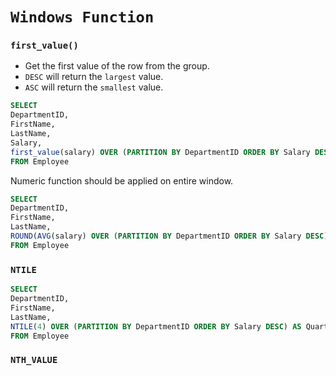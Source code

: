 # `Windows Function`

### `first_value()`

- Get the first value of the row from the group.
- `DESC` will return the `largest` value.
- `ASC` will return the `smallest` value.

```sql
SELECT
DepartmentID,
FirstName,
LastName,
Salary,
first_value(salary) OVER (PARTITION BY DepartmentID ORDER BY Salary DESC)
FROM Employee
```

Numeric function should be applied on entire window.

```sql
SELECT
DepartmentID,
FirstName,
LastName,
ROUND(AVG(salary) OVER (PARTITION BY DepartmentID ORDER BY Salary DESC), 2) AS AverageSalary
FROM Employee
```

### `NTILE`

```sql
SELECT
DepartmentID,
FirstName,
LastName,
NTILE(4) OVER (PARTITION BY DepartmentID ORDER BY Salary DESC) AS Quartile
FROM Employee
```

### `NTH_VALUE`
